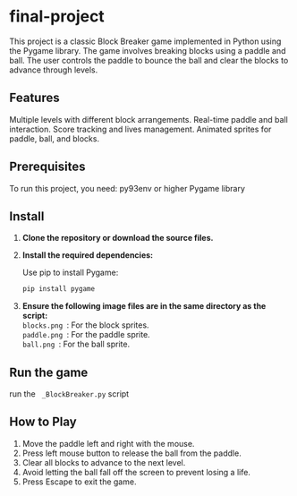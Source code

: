 # final-project
This project is a classic Block Breaker game implemented in Python using the Pygame library. The game involves breaking blocks using a paddle and ball. The user controls the paddle to bounce the ball and clear the blocks to advance through levels.

## Features
Multiple levels with different block arrangements.
Real-time paddle and ball interaction.
Score tracking and lives management.
Animated sprites for paddle, ball, and blocks.

## Prerequisites
To run this project, you need:
py93env or higher
Pygame library

## Install
1. **Clone the repository or download the source files.**
2. **Install the required dependencies:**

   Use pip to install Pygame:
   ```bash
   pip install pygame
3. **Ensure the following image files are in the same directory as the script:**
<br /> `blocks.png `: For the block sprites.<br />
 `paddle.png `: For the paddle sprite.<br />
 `ball.png `: For the ball sprite.

## Run the game
run the  ` _BlockBreaker.py` script

## How to Play
1.  Move the paddle left and right with the mouse.
2.  Press left mouse button to release the ball from the paddle.
3.  Clear all blocks to advance to the next level.
4.  Avoid letting the ball fall off the screen to prevent losing a life.
5.  Press Escape to exit the game.

